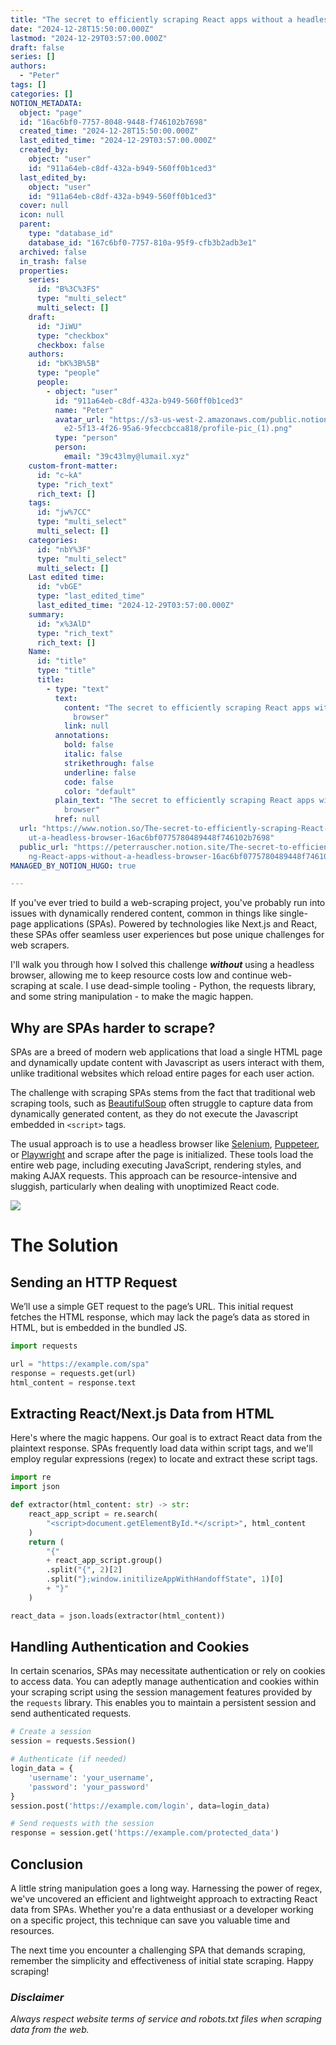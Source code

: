 ```yaml
---
title: "The secret to efficiently scraping React apps without a headless browser"
date: "2024-12-28T15:50:00.000Z"
lastmod: "2024-12-29T03:57:00.000Z"
draft: false
series: []
authors:
  - "Peter"
tags: []
categories: []
NOTION_METADATA:
  object: "page"
  id: "16ac6bf0-7757-8048-9448-f746102b7698"
  created_time: "2024-12-28T15:50:00.000Z"
  last_edited_time: "2024-12-29T03:57:00.000Z"
  created_by:
    object: "user"
    id: "911a64eb-c8df-432a-b949-560ff0b1ced3"
  last_edited_by:
    object: "user"
    id: "911a64eb-c8df-432a-b949-560ff0b1ced3"
  cover: null
  icon: null
  parent:
    type: "database_id"
    database_id: "167c6bf0-7757-810a-95f9-cfb3b2adb3e1"
  archived: false
  in_trash: false
  properties:
    series:
      id: "B%3C%3FS"
      type: "multi_select"
      multi_select: []
    draft:
      id: "JiWU"
      type: "checkbox"
      checkbox: false
    authors:
      id: "bK%3B%5B"
      type: "people"
      people:
        - object: "user"
          id: "911a64eb-c8df-432a-b949-560ff0b1ced3"
          name: "Peter"
          avatar_url: "https://s3-us-west-2.amazonaws.com/public.notion-static.com/c7114a\
            e2-5f13-4f26-95a6-9feccbcca818/profile-pic_(1).png"
          type: "person"
          person:
            email: "39c43lmy@lumail.xyz"
    custom-front-matter:
      id: "c~kA"
      type: "rich_text"
      rich_text: []
    tags:
      id: "jw%7CC"
      type: "multi_select"
      multi_select: []
    categories:
      id: "nbY%3F"
      type: "multi_select"
      multi_select: []
    Last edited time:
      id: "vbGE"
      type: "last_edited_time"
      last_edited_time: "2024-12-29T03:57:00.000Z"
    summary:
      id: "x%3AlD"
      type: "rich_text"
      rich_text: []
    Name:
      id: "title"
      type: "title"
      title:
        - type: "text"
          text:
            content: "The secret to efficiently scraping React apps without a headless
              browser"
            link: null
          annotations:
            bold: false
            italic: false
            strikethrough: false
            underline: false
            code: false
            color: "default"
          plain_text: "The secret to efficiently scraping React apps without a headless
            browser"
          href: null
  url: "https://www.notion.so/The-secret-to-efficiently-scraping-React-apps-witho\
    ut-a-headless-browser-16ac6bf0775780489448f746102b7698"
  public_url: "https://peterrauscher.notion.site/The-secret-to-efficiently-scrapi\
    ng-React-apps-without-a-headless-browser-16ac6bf0775780489448f746102b7698"
MANAGED_BY_NOTION_HUGO: true

---
```



If you've ever tried to build a web-scraping project, you've probably run into issues with dynamically rendered content, common in things like single-page applications (SPAs). Powered by technologies like Next.js and React, these SPAs offer seamless user experiences but pose unique challenges for web scrapers.


I'll walk you through how I solved this challenge _**without**_ using a headless browser, allowing me to keep resource costs low and continue web-scraping at scale. I use dead-simple tooling - Python, the requests library, and some string manipulation - to make the magic happen.


## Why are SPAs harder to scrape?


SPAs are a breed of modern web applications that load a single HTML page and dynamically update content with Javascript as users interact with them, unlike traditional websites which reload entire pages for each user action.


The challenge with scraping SPAs stems from the fact that traditional web scraping tools, such as [BeautifulSoup](https://pypi.org/project/beautifulsoup4/) often struggle to capture data from dynamically generated content, as they do not execute the Javascript embedded in `<script>` tags.


The usual approach is to use a headless browser like [Selenium](https://www.selenium.dev/), [Puppeteer](https://pptr.dev/), or [Playwright](https://playwright.dev/) and scrape after the page is initialized. These tools load the entire web page, including executing JavaScript, rendering styles, and making AJAX requests. This approach can be resource-intensive and sluggish, particularly when dealing with unoptimized React code.


![](https://peterrauscher-blog.pages.dev/api?block_id=16ac6bf0-7757-80ee-85a0-dbc629f465e3)


# The Solution


## Sending an HTTP Request


We’ll use a simple GET request to the page’s URL. This initial request fetches the HTML response, which may lack the page’s data as stored in HTML, but is embedded in the bundled JS.


```python
import requests

url = "https://example.com/spa"
response = requests.get(url)
html_content = response.text

```


## Extracting React/Next.js Data from HTML


Here's where the magic happens. Our goal is to extract React data from the plaintext response. SPAs frequently load data within script tags, and we'll employ regular expressions (regex) to locate and extract these script tags.


```python
import re
import json

def extractor(html_content: str) -> str:
    react_app_script = re.search(
        "<script>document.getElementById.*</script>", html_content
    )
    return (
        "{"
        + react_app_script.group()
        .split("{", 2)[2]
        .split("};window.initilizeAppWithHandoffState", 1)[0]
        + "}"
    )

react_data = json.loads(extractor(html_content))

```


## Handling Authentication and Cookies


In certain scenarios, SPAs may necessitate authentication or rely on cookies to access data. You can adeptly manage authentication and cookies within your scraping script using the session management features provided by the `requests` library. This enables you to maintain a persistent session and send authenticated requests.


```python
# Create a session
session = requests.Session()

# Authenticate (if needed)
login_data = {
    'username': 'your_username',
    'password': 'your_password'
}
session.post('https://example.com/login', data=login_data)

# Send requests with the session
response = session.get('https://example.com/protected_data')
```


## Conclusion


A little string manipulation goes a long way. Harnessing the power of regex, we've uncovered an efficient and lightweight approach to extracting React data from SPAs. Whether you're a data enthusiast or a developer working on a specific project, this technique can save you valuable time and resources.


The next time you encounter a challenging SPA that demands scraping, remember the simplicity and effectiveness of initial state scraping. Happy scraping!


### _Disclaimer_


_Always respect website terms of service and robots.txt files when scraping data from the web._

